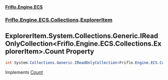 #### [Friflo.Engine.ECS](index.md#'index')
### [Friflo.Engine.ECS.Collections](Friflo.Engine.ECS.Collections.md#'Friflo.Engine.ECS.Collections').[ExplorerItem](ExplorerItem.md#'Friflo.Engine.ECS.Collections.ExplorerItem')

## ExplorerItem.System.Collections.Generic.IReadOnlyCollection<Friflo.Engine.ECS.Collections.ExplorerItem>.Count Property

```csharp
int System.Collections.Generic.IReadOnlyCollection<Friflo.Engine.ECS.Collections.ExplorerItem>.Count { get; }
```

Implements [Count](https://docs.microsoft.com/en-us/dotnet/api/System.Collections.Generic.IReadOnlyCollection-1.Count#'System.Collections.Generic.IReadOnlyCollection`1.Count')